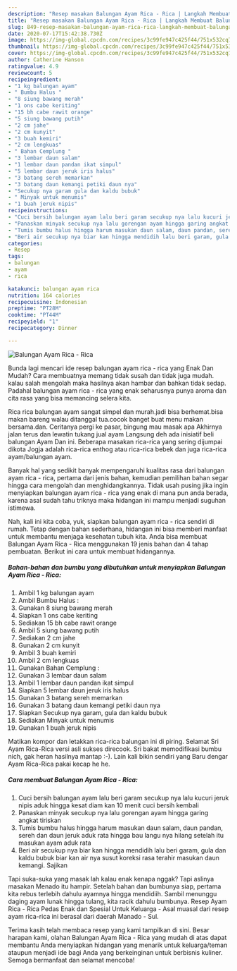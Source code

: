 ```yaml
---
description: "Resep masakan Balungan Ayam Rica - Rica | Langkah Membuat Balungan Ayam Rica - Rica Yang Enak Banget"
title: "Resep masakan Balungan Ayam Rica - Rica | Langkah Membuat Balungan Ayam Rica - Rica Yang Enak Banget"
slug: 849-resep-masakan-balungan-ayam-rica-rica-langkah-membuat-balungan-ayam-rica-rica-yang-enak-banget
date: 2020-07-17T15:42:38.730Z
image: https://img-global.cpcdn.com/recipes/3c99fe947c425f44/751x532cq70/balungan-ayam-rica-rica-foto-resep-utama.jpg
thumbnail: https://img-global.cpcdn.com/recipes/3c99fe947c425f44/751x532cq70/balungan-ayam-rica-rica-foto-resep-utama.jpg
cover: https://img-global.cpcdn.com/recipes/3c99fe947c425f44/751x532cq70/balungan-ayam-rica-rica-foto-resep-utama.jpg
author: Catherine Hanson
ratingvalue: 4.9
reviewcount: 5
recipeingredient:
- "1 kg balungan ayam"
- " Bumbu Halus "
- "8 siung bawang merah"
- "1 ons cabe keriting"
- "15 bh cabe rawit orange"
- "5 siung bawang putih"
- "2 cm jahe"
- "2 cm kunyit"
- "3 buah kemiri"
- "2 cm lengkuas"
- " Bahan Cemplung "
- "3 lembar daun salam"
- "1 lembar daun pandan ikat simpul"
- "5 lembar daun jeruk iris halus"
- "3 batang sereh memarkan"
- "3 batang daun kemangi petiki daun nya"
- "Secukup nya garam gula dan kaldu bubuk"
- " Minyak untuk menumis"
- "1 buah jeruk nipis"
recipeinstructions:
- "Cuci bersih balungan ayam lalu beri garam secukup nya lalu kucuri jeruk nipis aduk hingga kesat diam kan 10 menit cuci bersih kembali"
- "Panaskan minyak secukup nya lalu gorengan ayam hingga garing angkat tiriskan"
- "Tumis bumbu halus hingga harum masukan daun salam, daun pandan, sereh dan daun jeruk aduk rata hingga bau langu nya hilang setelah itu masukan ayam aduk rata"
- "Beri air secukup nya biar kan hingga mendidih lalu beri garam, gula dan kaldu bubuk biar kan air nya susut koreksi rasa terahir masukan daun kemangi. Sajikan"
categories:
- Resep
tags:
- balungan
- ayam
- rica

katakunci: balungan ayam rica 
nutrition: 164 calories
recipecuisine: Indonesian
preptime: "PT28M"
cooktime: "PT44M"
recipeyield: "1"
recipecategory: Dinner

---
```



![Balungan Ayam Rica - Rica](https://img-global.cpcdn.com/recipes/3c99fe947c425f44/751x532cq70/balungan-ayam-rica-rica-foto-resep-utama.jpg)

Bunda lagi mencari ide resep balungan ayam rica - rica yang Enak Dan Mudah? Cara membuatnya memang tidak susah dan tidak juga mudah. kalau salah mengolah maka hasilnya akan hambar dan bahkan tidak sedap. Padahal balungan ayam rica - rica yang enak seharusnya punya aroma dan cita rasa yang bisa memancing selera kita.

Rica rica balungan ayam sangat simpel dan murah.jadi bisa berhemat.bisa makan bareng walau ditanggal tua.cocok banget buat menu makan bersama.dan. Ceritanya pergi ke pasar, bingung mau masak apa Akhirnya jalan terus dan lewatin tukang jual ayam Langsung deh ada inisiatif beli balungan Ayam Dan ini. Beberapa masakan rica-rica yang sering dijumpai dikota Jogja adalah rica-rica enthog atau rica-rica bebek dan juga rica-rica ayam/balungan ayam.

Banyak hal yang sedikit banyak mempengaruhi kualitas rasa dari balungan ayam rica - rica, pertama dari jenis bahan, kemudian pemilihan bahan segar hingga cara mengolah dan menghidangkannya. Tidak usah pusing jika ingin menyiapkan balungan ayam rica - rica yang enak di mana pun anda berada, karena asal sudah tahu triknya maka hidangan ini mampu menjadi suguhan istimewa.


Nah, kali ini kita coba, yuk, siapkan balungan ayam rica - rica sendiri di rumah. Tetap dengan bahan sederhana, hidangan ini bisa memberi manfaat untuk membantu menjaga kesehatan tubuh kita. Anda bisa membuat Balungan Ayam Rica - Rica menggunakan 19 jenis bahan dan 4 tahap pembuatan. Berikut ini cara untuk membuat hidangannya.

<!--inarticleads1-->

##### Bahan-bahan dan bumbu yang dibutuhkan untuk menyiapkan Balungan Ayam Rica - Rica:

1. Ambil 1 kg balungan ayam
1. Ambil  Bumbu Halus :
1. Gunakan 8 siung bawang merah
1. Siapkan 1 ons cabe keriting
1. Sediakan 15 bh cabe rawit orange
1. Ambil 5 siung bawang putih
1. Sediakan 2 cm jahe
1. Gunakan 2 cm kunyit
1. Ambil 3 buah kemiri
1. Ambil 2 cm lengkuas
1. Gunakan  Bahan Cemplung :
1. Gunakan 3 lembar daun salam
1. Ambil 1 lembar daun pandan ikat simpul
1. Siapkan 5 lembar daun jeruk iris halus
1. Gunakan 3 batang sereh memarkan
1. Gunakan 3 batang daun kemangi petiki daun nya
1. Siapkan Secukup nya garam, gula dan kaldu bubuk
1. Sediakan  Minyak untuk menumis
1. Gunakan 1 buah jeruk nipis


Matikan kompor dan letakkan rica-rica balungan ini di piring. Selamat Sri Ayam Rica-Rica versi asli sukses direcook. Sri bakat memodifikasi bumbu nich, gak heran hasilnya mantap :-). Lain kali bikin sendiri yang Baru dengar Ayam Rica-Rica pakai kecap he he. 

<!--inarticleads2-->

##### Cara membuat Balungan Ayam Rica - Rica:

1. Cuci bersih balungan ayam lalu beri garam secukup nya lalu kucuri jeruk nipis aduk hingga kesat diam kan 10 menit cuci bersih kembali
1. Panaskan minyak secukup nya lalu gorengan ayam hingga garing angkat tiriskan
1. Tumis bumbu halus hingga harum masukan daun salam, daun pandan, sereh dan daun jeruk aduk rata hingga bau langu nya hilang setelah itu masukan ayam aduk rata
1. Beri air secukup nya biar kan hingga mendidih lalu beri garam, gula dan kaldu bubuk biar kan air nya susut koreksi rasa terahir masukan daun kemangi. Sajikan


Tapi suka-suka yang masak lah kalau enak kenapa nggak? Tapi aslinya masakan Menado itu hampir. Setelah bahan dan bumbunya siap, pertama kita rebus terlebih dahulu ayamnya hingga mendidiih. Sambil menunggu daging ayam lunak hingga tulang, kita racik dahulu bumbunya. Resep Ayam Rica - Rica Pedas Enak dan Spesial Untuk Keluarga - Asal muasal dari resep ayam rica-rica ini berasal dari daerah Manado - Sul. 

Terima kasih telah membaca resep yang kami tampilkan di sini. Besar harapan kami, olahan Balungan Ayam Rica - Rica yang mudah di atas dapat membantu Anda menyiapkan hidangan yang menarik untuk keluarga/teman ataupun menjadi ide bagi Anda yang berkeinginan untuk berbisnis kuliner. Semoga bermanfaat dan selamat mencoba!
